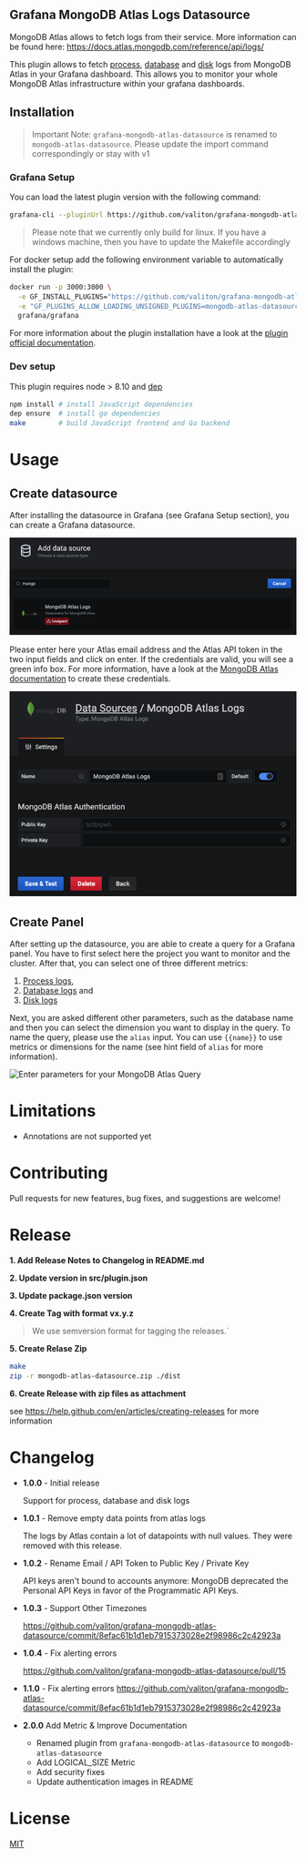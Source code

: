 ## Grafana MongoDB Atlas Logs Datasource

MongoDB Atlas allows to fetch logs from their service. More information can be found here: https://docs.atlas.mongodb.com/reference/api/logs/

This plugin allows to fetch [process](https://docs.atlas.mongodb.com/reference/api/process-measurements/), [database](https://docs.atlas.mongodb.com/reference/api/process-databases-measurements/) and [disk](https://docs.atlas.mongodb.com/reference/api/process-disks-measurements/) logs from MongoDB Atlas in your Grafana dashboard. This allows you to monitor your whole MongoDB Atlas infrastructure within your grafana dashboards.

## Installation

> Important Note: `grafana-mongodb-atlas-datasource` is renamed to `mongodb-atlas-datasource`. Please update the import command correspondingly or stay with v1

### Grafana Setup

You can load the latest plugin version with the following command:

```bash
grafana-cli --pluginUrl https://github.com/valiton/grafana-mongodb-atlas-datasource/releases/v2.0.0/download/mongodb-atlas-datasource.zip plugins install mongodb-atlas-datasource
```

> Please note that we currently only build for linux. If you have a windows machine, then you have to update the Makefile accordingly

For docker setup add the following environment variable to automatically install the plugin:

```bash
docker run -p 3000:3000 \
  -e GF_INSTALL_PLUGINS="https://github.com/valiton/grafana-mongodb-atlas-datasource/releases/download/v2.0.0/mongodb-atlas-datasource.zip" \
  -e "GF_PLUGINS_ALLOW_LOADING_UNSIGNED_PLUGINS=mongodb-atlas-datasource" \
  grafana/grafana
```

For more information about the plugin installation have a look at the [plugin official documentation](https://grafana.com/docs/plugins/installation/).

### Dev setup

This plugin requires node > 8.10 and [dep](https://golang.github.io/dep/docs/installation.html)

```sh
npm install # install JavaScript dependencies
dep ensure  # install go dependencies
make        # build JavaScript frontend and Go backend
```

# Usage

## Create datasource

After installing the datasource in Grafana (see Grafana Setup section), you can create a Grafana datasource.

![Select MongoDB Atlas Logs datasource from list](./screenshots/datasource_list.png)

Please enter here your Atlas email address and the Atlas API token in the two input fields and click on enter. If the credentials are valid, you will see a green info box. For more information, have a look at the [MongoDB Atlas documentation](TBD) to create these credentials.

![Enter your MongoDB Atlas credentials to the form](./screenshots/datasource_setup.png)

## Create Panel

After setting up the datasource, you are able to create a query for a Grafana panel. You have to first select here the project you want to monitor and the cluster. After that, you can select one of three different metrics:

1. [Process logs](https://docs.atlas.mongodb.com/reference/api/process-measurements/),
2. [Database logs](https://docs.atlas.mongodb.com/reference/api/process-databases-measurements/) and
3. [Disk logs](https://docs.atlas.mongodb.com/reference/api/process-disks-measurements/)

Next, you are asked different other parameters, such as the database name and then you can select the dimension you want to display in the query. To name the query, please use the `alias` input. You can use `{{name}}` to use metrics or dimensions for the name (see hint field of `alias` for more information).

![Enter parameters for your MongoDB Atlas Query](./screenshots/query_setup.png)

# Limitations

- Annotations are not supported yet

# Contributing

Pull requests for new features, bug fixes, and suggestions are welcome!

# Release

**1. Add Release Notes to Changelog in README.md**

**2. Update version in src/plugin.json**

**3. Update package.json version**

**4. Create Tag with format vx.y.z**
> We use semversion format for tagging the releases.´

**5. Create Relase Zip**

```bash
make
zip -r mongodb-atlas-datasource.zip ./dist
```

**6. Create Release with zip files as attachment**

see https://help.github.com/en/articles/creating-releases for more information

# Changelog

- **1.0.0** - Initial release

  Support for process, database and disk logs

- **1.0.1** - Remove empty data points from atlas logs

  The logs by Atlas contain a lot of datapoints with null values. They were removed with this release.

- **1.0.2** - Rename Email / API Token to Public Key / Private Key

  API keys aren't bound to accounts anymore: MongoDB deprecated the Personal API Keys in favor of the Programmatic API Keys.

- **1.0.3** - Support Other Timezones
  
  https://github.com/valiton/grafana-mongodb-atlas-datasource/commit/8efac61b1d1eb7915373028e2f98986c2c42923a

- **1.0.4** - Fix alerting errors
  
  https://github.com/valiton/grafana-mongodb-atlas-datasource/pull/15

- **1.1.0** - Fix alerting errors
  https://github.com/valiton/grafana-mongodb-atlas-datasource/commit/8efac61b1d1eb7915373028e2f98986c2c42923a

- **2.0.0** Add Metric & Improve Documentation
  - Renamed plugin from `grafana-mongodb-atlas-datasource` to `mongodb-atlas-datasource`
  - Add LOGICAL_SIZE Metric
  - Add security fixes
  - Update authentication images in README

# License

[MIT](./LICENSE.txt)
